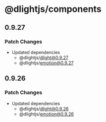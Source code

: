 # @dlightjs/components

## 0.9.27

### Patch Changes

- Updated dependencies
  - @dlightjs/dlight@0.9.27
  - @dlightjs/emotion@0.9.27

## 0.9.26

### Patch Changes

- Updated dependencies
  - @dlightjs/dlight@0.9.26
  - @dlightjs/emotion@0.9.26
